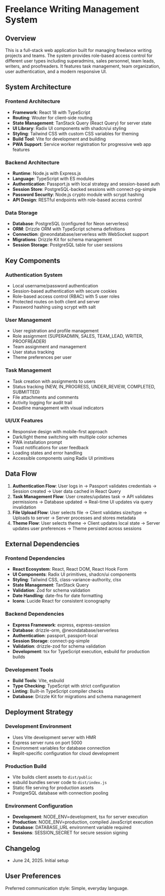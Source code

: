 # Freelance Writing Management System

## Overview

This is a full-stack web application built for managing freelance writing projects and teams. The system provides role-based access control for different user types including superadmins, sales personnel, team leads, writers, and proofreaders. It features task management, team organization, user authentication, and a modern responsive UI.

## System Architecture

### Frontend Architecture
- **Framework**: React 18 with TypeScript
- **Routing**: Wouter for client-side routing
- **State Management**: TanStack Query (React Query) for server state
- **UI Library**: Radix UI components with shadcn/ui styling
- **Styling**: Tailwind CSS with custom CSS variables for theming
- **Build Tool**: Vite for development and building
- **PWA Support**: Service worker registration for progressive web app features

### Backend Architecture
- **Runtime**: Node.js with Express.js
- **Language**: TypeScript with ES modules
- **Authentication**: Passport.js with local strategy and session-based auth
- **Session Store**: PostgreSQL-backed sessions with connect-pg-simple
- **Password Security**: Node.js crypto module with scrypt hashing
- **API Design**: RESTful endpoints with role-based access control

### Data Storage
- **Database**: PostgreSQL (configured for Neon serverless)
- **ORM**: Drizzle ORM with TypeScript schema definitions
- **Connection**: @neondatabase/serverless with WebSocket support
- **Migrations**: Drizzle Kit for schema management
- **Session Storage**: PostgreSQL table for user sessions

## Key Components

### Authentication System
- Local username/password authentication
- Session-based authentication with secure cookies
- Role-based access control (RBAC) with 5 user roles
- Protected routes on both client and server
- Password hashing using scrypt with salt

### User Management
- User registration and profile management
- Role assignment (SUPERADMIN, SALES, TEAM_LEAD, WRITER, PROOFREADER)
- Team assignment and management
- User status tracking
- Theme preferences per user

### Task Management
- Task creation with assignments to users
- Status tracking (NEW, IN_PROGRESS, UNDER_REVIEW, COMPLETED, SUBMITTED)
- File attachments and comments
- Activity logging for audit trail
- Deadline management with visual indicators

### UI/UX Features
- Responsive design with mobile-first approach
- Dark/light theme switching with multiple color schemes
- PWA installation prompt
- Toast notifications for user feedback
- Loading states and error handling
- Accessible components using Radix UI primitives

## Data Flow

1. **Authentication Flow**: User logs in → Passport validates credentials → Session created → User data cached in React Query
2. **Task Management Flow**: User creates/updates task → API validates permissions → Database updated → Real-time UI updates via query invalidation
3. **File Upload Flow**: User selects file → Client validates size/type → Uploads to server → Server processes and stores metadata
4. **Theme Flow**: User selects theme → Client updates local state → Server updates user preferences → Theme persisted across sessions

## External Dependencies

### Frontend Dependencies
- **React Ecosystem**: React, React DOM, React Hook Form
- **UI Components**: Radix UI primitives, shadcn/ui components
- **Styling**: Tailwind CSS, class-variance-authority, clsx
- **State Management**: TanStack Query
- **Validation**: Zod for schema validation
- **Date Handling**: date-fns for date formatting
- **Icons**: Lucide React for consistent iconography

### Backend Dependencies
- **Express Framework**: express, express-session
- **Database**: drizzle-orm, @neondatabase/serverless
- **Authentication**: passport, passport-local
- **Session Storage**: connect-pg-simple
- **Validation**: drizzle-zod for schema validation
- **Development**: tsx for TypeScript execution, esbuild for production builds

### Development Tools
- **Build Tools**: Vite, esbuild
- **Type Checking**: TypeScript with strict configuration
- **Linting**: Built-in TypeScript compiler checks
- **Database**: Drizzle Kit for migrations and schema management

## Deployment Strategy

### Development Environment
- Uses Vite development server with HMR
- Express server runs on port 5000
- Environment variables for database connection
- Replit-specific configuration for cloud development

### Production Build
- Vite builds client assets to `dist/public`
- esbuild bundles server code to `dist/index.js`
- Static file serving for production assets
- PostgreSQL database with connection pooling

### Environment Configuration
- **Development**: NODE_ENV=development, tsx for server execution
- **Production**: NODE_ENV=production, compiled JavaScript execution
- **Database**: DATABASE_URL environment variable required
- **Sessions**: SESSION_SECRET for secure session signing

## Changelog

- June 24, 2025. Initial setup

## User Preferences

Preferred communication style: Simple, everyday language.